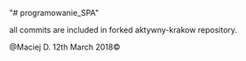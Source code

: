 "# programowanie_SPA" 

all commits are included in forked aktywny-krakow repository.

@Maciej D. 12th March 2018©
